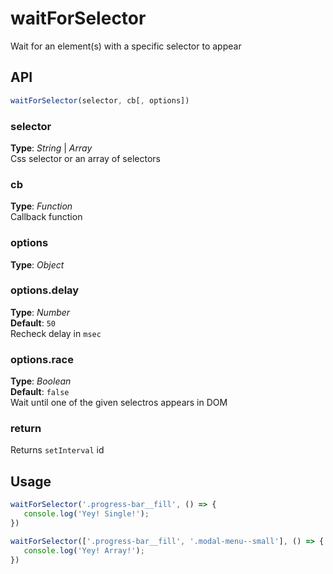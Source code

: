 # waitForSelector
Wait for an element(s) with a specific selector to appear 


## API
```javascript
waitForSelector(selector, cb[, options])
```

### selector
**Type**: _String_ | _Array_   
Css selector or an array of selectors


### cb
**Type**: _Function_   
Callback function


### options
**Type**: _Object_   


### options.delay
**Type**: _Number_   
**Default**: `50`   
Recheck delay in `msec`


### options.race
**Type**: _Boolean_   
**Default**: `false`   
Wait until one of the given selectros appears in DOM


### return
Returns `setInterval` id   


## Usage
```javascript
waitForSelector('.progress-bar__fill', () => {
   console.log('Yey! Single!');
})

waitForSelector(['.progress-bar__fill', '.modal-menu--small'], () => {
   console.log('Yey! Array!');
})
```

